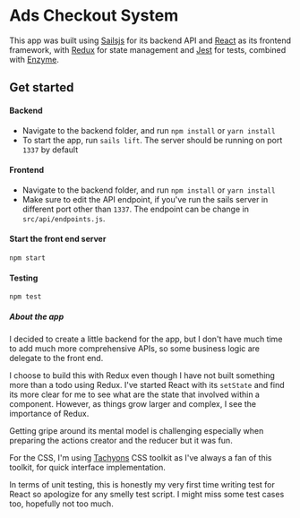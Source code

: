 # Ads Checkout System

This app was built using [Sailsjs](http://sailsjs.com/get-started) for its backend API and [React](https://facebook.github.io/react/) as its frontend framework, with [Redux](http://redux.js.org/) for state management and [Jest](https://facebook.github.io/jest/docs/getting-started.html) for tests, combined with [Enzyme](http://airbnb.io/enzyme/).

## Get started

#### Backend
+ Navigate to the backend folder, and run `npm install` or `yarn install`
+ To start the app, run `sails lift`. The server should be running on port `1337` by default

#### Frontend
+ Navigate to the backend folder, and run `npm install` or `yarn install`
+ Make sure to edit the API endpoint, if you've run the sails server in different port other than `1337`. The endpoint can be change in `src/api/endpoints.js`.


#### Start the front end server
    npm start

#### Testing
    npm test


##### About the app

I decided to create a little backend for the app, but I don't have much time to add much more comprehensive APIs, so some business logic are delegate to the front end.

I choose to build this with Redux even though I have not built something more than a todo using Redux. I've started React with its `setState` and find its more clear for me to see what are the state that involved within a component. However, as things grow larger and complex, I see the importance of Redux.

Getting gripe around its mental model is challenging especially when preparing the actions creator and the reducer but it was fun.

For the CSS, I'm using [Tachyons](http://tachyons.io/) CSS toolkit as I've always a fan of this toolkit, for quick interface implementation.

In terms of unit testing, this is honestly my very first time writing test for React so apologize for any smelly test script. I might miss some test cases too, hopefully not too much.
